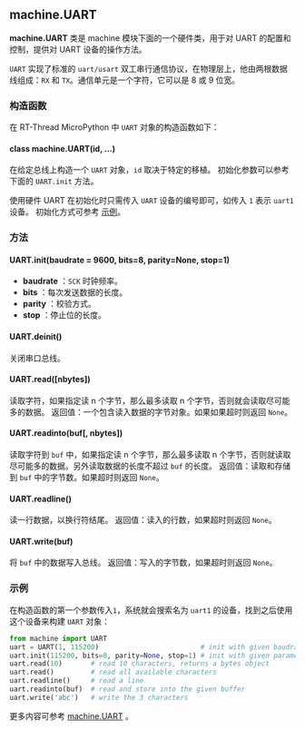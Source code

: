 ## machine.UART

**machine.UART** 类是 machine 模块下面的一个硬件类，用于对 UART 的配置和控制，提供对 UART 设备的操作方法。

`UART` 实现了标准的 `uart/usart` 双工串行通信协议，在物理层上，他由两根数据线组成：`RX` 和 `TX`。通信单元是一个字符，它可以是 8 或 9 位宽。

### 构造函数

在 RT-Thread MicroPython 中 `UART` 对象的构造函数如下：

#### **class machine.UART**(id, ...)
在给定总线上构造一个 `UART` 对象，`id` 取决于特定的移植。
初始化参数可以参考下面的 `UART.init` 方法。

使用硬件 UART 在初始化时只需传入 `UART` 设备的编号即可，如传入 `1` 表示 `uart1` 设备。
初始化方式可参考 [示例](#_3)。

### 方法

#### **UART.init**(baudrate = 9600, bits=8, parity=None, stop=1)
- **baudrate** ：`SCK` 时钟频率。
- **bits** ：每次发送数据的长度。
- **parity** ：校验方式。
- **stop** ：停止位的长度。

#### **UART.deinit**()
关闭串口总线。

#### **UART.read**([nbytes])
读取字符，如果指定读 n 个字节，那么最多读取 n 个字节，否则就会读取尽可能多的数据。
返回值：一个包含读入数据的字节对象。如果如果超时则返回 `None`。

#### **UART.readinto**(buf[, nbytes])
读取字符到 `buf` 中，如果指定读 n 个字节，那么最多读取 n 个字节，否则就读取尽可能多的数据。另外读取数据的长度不超过 `buf` 的长度。
返回值：读取和存储到 `buf` 中的字节数。如果超时则返回 `None`。

#### **UART.readline**()
读一行数据，以换行符结尾。
返回值：读入的行数，如果超时则返回 `None`。

#### **UART.write**(buf)
将 `buf` 中的数据写入总线。
返回值：写入的字节数，如果超时则返回 `None`。

### 示例

在构造函数的第一个参数传入`1`，系统就会搜索名为 `uart1` 的设备，找到之后使用这个设备来构建 `UART` 对象：

```python
from machine import UART
uart = UART(1, 115200)                         # init with given baudrate
uart.init(115200, bits=8, parity=None, stop=1) # init with given parameters
uart.read(10)       # read 10 characters, returns a bytes object
uart.read()         # read all available characters
uart.readline()     # read a line
uart.readinto(buf)  # read and store into the given buffer
uart.write('abc')   # write the 3 characters
```

  更多内容可参考 [machine.UART](http://docs.micropython.org/en/latest/library/machine.UART.html) 。
